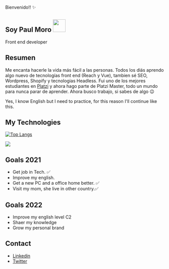 Bienvenido!! :sparkles:
## Soy Paul Moro <img src="https://raw.githubusercontent.com/MartinHeinz/MartinHeinz/master/wave.gif" width="40px">
Front end developer

## Resumen

Me encanta hacerle la vida más fácil a las personas. Todos los diás aprendo algo nuevo de tecnologías front end (Reach y Vue), tambien sé SEO, Wordpress, Shopify y tecnologias Headless. Fui uno de los mejores estudiantes en [Platzi](https://platzi.com/) y ahora hago parte de Platzi Master, todo un mundo para nunca parar de aprender.
Ahora busco trabajo, si sabes de algo :wink:

Yes, I know English but I need to practice, for this reason I'll continue like this.

## My Technologies

[![Top Langs](https://github-readme-stats.vercel.app/api/top-langs/?username=paulmoro&layout=compact)](https://github.com/paulmoro/github-readme-stats)

![](https://i.imgur.com/tc3MqfK.png)

## Goals 2021

- Get job in Tech. ✅
- Improve my english.
- Get a new PC and a office home better. ✅
- Visit my mom, she live in other country.✅

## Goals 2022
- Improve my english level C2
- Shaer my knowledge
- Grow my personal brand

## Contact

- [Linkedin](https://www.linkedin.com/in/paulmoro/)
- [Twitter](https://twitter.com/PaulMoro9)
